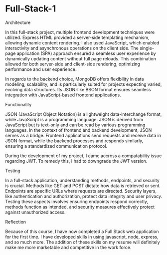 # Full-Stack-1

Architecture

In this full-stack project, multiple frontend development techniques were utilized. Express HTML provided a server-side templating mechanism, allowing dynamic content rendering. I also used JavaScript, which enabled interactivity and asynchronous operations on the client side. The single-page application (SPA) approach ensured a seamless user experience by dynamically updating content without full page reloads. This combination allowed for both server-side and client-side rendering, optimizing performance and user experience.

In regards to the backend choice, MongoDB offers flexibility in data modeling, scalability, and is particularly suited for projects expecting varied, evolving data structures. Its JSON-like BSON format ensures seamless integration with JavaScript-based frontend applications.

Functionality

JSON (JavaScript Object Notation) is a lightweight data-interchange format, while JavaScript is a programming language. JSON is derived from JavaScript but is text-only and can be read by various programming languages. In the context of frontend and backend development, JSON serves as a bridge. Frontend applications send requests and receive data in JSON format, while the backend processes and responds similarly, ensuring a standardized communication protocol.

During the development of my project, I came accross a compatability issue regarding JWT.  To remedy this, I had to downgrade the JWT version.

Testing

In a full-stack application, understanding methods, endpoints, and security is crucial. Methods like GET and POST dictate how data is retrieved or sent. Endpoints are specific URLs where requests are directed. Security layers, like authentication and authorization, protect data integrity and user privacy. Testing these aspects involves ensuring endpoints respond correctly, methods function as intended, and security measures effectively protect against unauthorized access.

Reflection

Because of this course, I have now completed a Full Stack web application for the first time.  I have developed skills in using javascript, node, express, and so much more.  The addition of these skills on my resume will definitely make me more marketable and competitive in the work force.  
